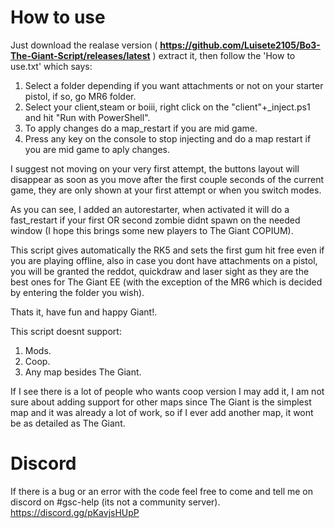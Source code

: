 # How to use

Just download the realase version ( **https://github.com/Luisete2105/Bo3-The-Giant-Script/releases/latest** ) extract it, then follow the 'How to use.txt' which says:

1. Select a folder depending if you want attachments or not on your starter pistol, if so, go MR6 folder.
2. Select your client,steam or boiii, right click on the "client"+_inject.ps1 and hit "Run with PowerShell".
3. To apply changes do a map_restart if you are mid game.
4. Press any key on the console to stop injecting and do a map restart if you are mid game to aply changes.

I suggest not moving on your very first attempt, the buttons layout will disappear as soon as you move after the first couple seconds of the current game, they are only shown at your first attempt or when you switch modes.

As you can see, I added an autorestarter, when activated it will do a fast_restart if your first OR second zombie didnt spawn on the needed window (I hope this brings some new players to The Giant COPIUM).

This script gives automatically the RK5 and sets the first gum hit free even if you are playing offline, also in case you dont have attachments on a pistol, you will be granted the reddot, quickdraw and laser sight as they are the best ones for The Giant EE (with the exception of the MR6 which is decided by entering the folder you wish).

Thats it, have fun and happy Giant!.

This script doesnt support:
1. Mods.
2. Coop.
3. Any map besides The Giant.

If I see there is a lot of people who wants coop version I may add it, I am not sure about adding support for other maps since The Giant is the simplest map and it was already a lot of work, so if I ever add another map, it wont be as detailed as The Giant.

# Discord
If there is a bug or an error with the code feel free to come and tell me on discord on #gsc-help (its not a community server).
https://discord.gg/pKavjsHUpP